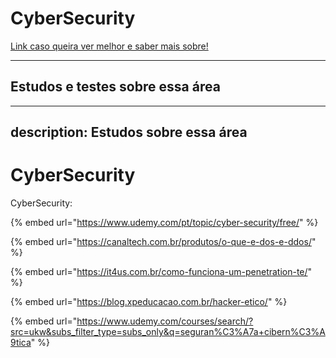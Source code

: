# CyberSecurity

[Link caso queira ver melhor e saber mais sobre!](https://julinha.gitbook.io/untitled/)


---
Estudos e testes sobre essa área
---


---
description: Estudos sobre essa área
---

# CyberSecurity

CyberSecurity:

{% embed url="https://www.udemy.com/pt/topic/cyber-security/free/" %}

{% embed url="https://canaltech.com.br/produtos/o-que-e-dos-e-ddos/" %}

{% embed url="https://it4us.com.br/como-funciona-um-penetration-te/" %}

{% embed url="https://blog.xpeducacao.com.br/hacker-etico/" %}

{% embed url="https://www.udemy.com/courses/search/?src=ukw&subs_filter_type=subs_only&q=seguran%C3%A7a+cibern%C3%A9tica" %}
